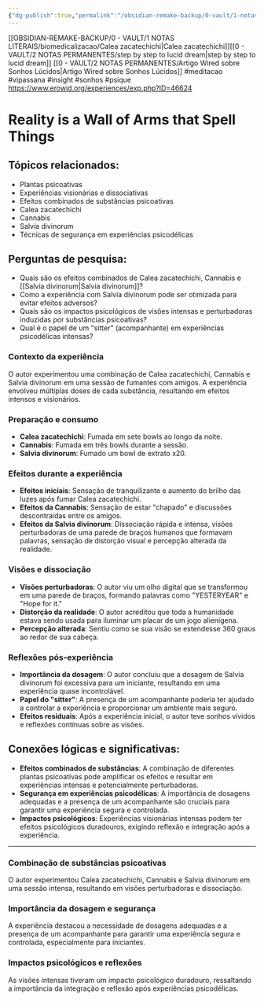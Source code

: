 ```yaml
---
{"dg-publish":true,"permalink":"/obsidian-remake-backup/0-vault/1-notas-literais/biomedicalizacao/calea-zacatechichi-erowid-8/","tags":["meditacao","vipassana","insight","sonhos","psique"],"dgHomeLink":true,"dgShowLocalGraph":true,"dgShowFileTree":true,"dgEnableSearch":true,"noteIcon":""}
---
```


[[OBSIDIAN-REMAKE-BACKUP/0 - VAULT/1 NOTAS LITERAIS/biomedicalizacao/Calea zacatechichi\|Calea zacatechichi]][[0 - VAULT/2 NOTAS PERMANENTES/step by step to lucid dream\|step by step to lucid dream]]
[[0 - VAULT/2 NOTAS PERMANENTES/Artigo Wired sobre Sonhos Lúcidos\|Artigo Wired sobre Sonhos Lúcidos]]
#meditacao #vipassana #insight #sonhos #psique 
https://www.erowid.org/experiences/exp.php?ID=46624

# Reality is a Wall of Arms that Spell Things

## Tópicos relacionados:

- Plantas psicoativas
- Experiências visionárias e dissociativas
- Efeitos combinados de substâncias psicoativas
- Calea zacatechichi
- Cannabis
- Salvia divinorum
- Técnicas de segurança em experiências psicodélicas

## Perguntas de pesquisa:

- Quais são os efeitos combinados de Calea zacatechichi, Cannabis e [[Salvia divinorum\|Salvia divinorum]]?
- Como a experiência com Salvia divinorum pode ser otimizada para evitar efeitos adversos?
- Quais são os impactos psicológicos de visões intensas e perturbadoras induzidas por substâncias psicoativas?
- Qual é o papel de um "sitter" (acompanhante) em experiências psicodélicas intensas?

### **Contexto da experiência**

O autor experimentou uma combinação de Calea zacatechichi, Cannabis e Salvia divinorum em uma sessão de fumantes com amigos. A experiência envolveu múltiplas doses de cada substância, resultando em efeitos intensos e visionários.

### **Preparação e consumo**

- **Calea zacatechichi**: Fumada em sete bowls ao longo da noite.
- **Cannabis**: Fumada em três bowls durante a sessão.
- **Salvia divinorum**: Fumado um bowl de extrato x20.

### **Efeitos durante a experiência**

- **Efeitos iniciais**: Sensação de tranquilizante e aumento do brilho das luzes após fumar Calea zacatechichi.
- **Efeitos da Cannabis**: Sensação de estar "chapado" e discussões descontraídas entre os amigos.
- **Efeitos da Salvia divinorum**: Dissociação rápida e intensa, visões perturbadoras de uma parede de braços humanos que formavam palavras, sensação de distorção visual e percepção alterada da realidade.

### **Visões e dissociação**

- **Visões perturbadoras**: O autor viu um olho digital que se transformou em uma parede de braços, formando palavras como "YESTERYEAR" e "Hope for it."
- **Distorção da realidade**: O autor acreditou que toda a humanidade estava sendo usada para iluminar um placar de um jogo alienígena.
- **Percepção alterada**: Sentiu como se sua visão se estendesse 360 graus ao redor de sua cabeça.

### **Reflexões pós-experiência**

- **Importância da dosagem**: O autor concluiu que a dosagem de Salvia divinorum foi excessiva para um iniciante, resultando em uma experiência quase incontrolável.
- **Papel do "sitter"**: A presença de um acompanhante poderia ter ajudado a controlar a experiência e proporcionar um ambiente mais seguro.
- **Efeitos residuais**: Após a experiência inicial, o autor teve sonhos vívidos e reflexões contínuas sobre as visões.

## Conexões lógicas e significativas:

- **Efeitos combinados de substâncias**: A combinação de diferentes plantas psicoativas pode amplificar os efeitos e resultar em experiências intensas e potencialmente perturbadoras.
- **Segurança em experiências psicodélicas**: A importância de dosagens adequadas e a presença de um acompanhante são cruciais para garantir uma experiência segura e controlada.
- **Impactos psicológicos**: Experiências visionárias intensas podem ter efeitos psicológicos duradouros, exigindo reflexão e integração após a experiência.

---

### **Combinação de substâncias psicoativas**

O autor experimentou Calea zacatechichi, Cannabis e Salvia divinorum em uma sessão intensa, resultando em visões perturbadoras e dissociação.

### **Importância da dosagem e segurança**

A experiência destacou a necessidade de dosagens adequadas e a presença de um acompanhante para garantir uma experiência segura e controlada, especialmente para iniciantes.

### **Impactos psicológicos e reflexões**

As visões intensas tiveram um impacto psicológico duradouro, ressaltando a importância da integração e reflexão após experiências psicodélicas.